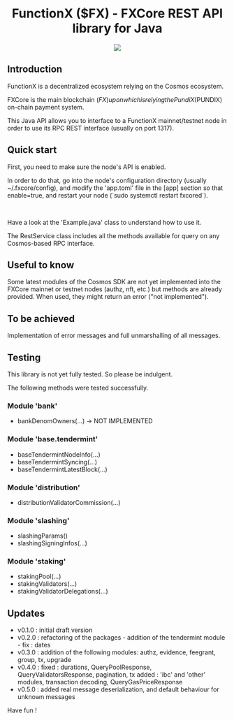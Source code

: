 <!--
parent:
  order: false
-->

<div align="center">
  <h1>FunctionX ($FX) - FXCore REST API library for Java</h1>
</div>
<p align="center">
  <img src="https://github.com/FrenchXCore/JavaFxCoreRestAPI/blob/main/resources/logo-functionx-730x482.jpeg" />
</p>

## Introduction

FunctionX is a decentralized ecosystem relying on the Cosmos ecosystem.

FXCore is the main blockchain ($FX) upon which is relying the PundiX ($PUNDIX) on-chain payment system.

This Java API allows you to interface to a FunctionX mainnet/testnet node in order to use its RPC REST interface (usually on port 1317).

## Quick start

<p>First, you need to make sure the node's API is enabled.</p>
<p>In order to do that, go into the node's configuration directory (usually ~/.fxcore/config), and modify the 'app.toml' file in the [app] section so that enable=true, and restart your node (`sudo systemctl restart fxcored`).</p>
<br/>
<p>Have a look at the 'Example.java' class to understand how to use it.</p>
<p>The RestService class includes all the methods available for query on any Cosmos-based RPC interface.</p>

## Useful to know

Some latest modules of the Cosmos SDK are not yet implemented into the FXCore mainnet or testnet nodes (authz, nft, etc.) but methods are already provided.
When used, they might return an error ("not implemented").

## To be achieved

Implementation of error messages and full unmarshalling of all messages.

## Testing

This library is not yet fully tested. So please be indulgent.

The following methods were tested successfully.

### Module 'bank'
- bankDenomOwners(...) -> NOT IMPLEMENTED

### Module 'base.tendermint'
+ baseTendermintNodeInfo(...)
+ baseTendermintSyncing(...)
+ baseTendermintLatestBlock(...)

### Module 'distribution'
+ distributionValidatorCommission(...)

### Module 'slashing'
+ slashingParams()
+ slashingSigningInfos(...)

### Module 'staking'
+ stakingPool(...)
+ stakingValidators(...)
+ stakingValidatorDelegations(...)

## Updates
- v0.1.0 : initial draft version
- v0.2.0 : refactoring of the packages - addition of the tendermint module - fix : dates
- v0.3.0 : addition of the following modules: authz, evidence, feegrant, group, tx, upgrade
- v0.4.0 : fixed : durations, QueryPoolResponse, QueryValidatorsResponse, pagination, tx
           added : 'ibc' and 'other' modules, transaction decoding, QueryGasPriceResponse
- v0.5.0 : added real message deserialization, and default behaviour for unknown messages

Have fun !
